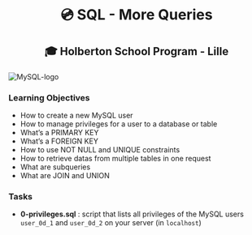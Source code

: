# <p align="center">💿 SQL - More Queries</p>
## <p align="center">🎓 Holberton School Program - Lille</p>

![MySQL-logo](https://i.imgur.com/dTN8J3q.jpg)

### Learning Objectives
- How to create a new MySQL user
- How to manage privileges for a user to a database or table
- What’s a PRIMARY KEY
- What’s a FOREIGN KEY
- How to use NOT NULL and UNIQUE constraints
- How to retrieve datas from multiple tables in one request
- What are subqueries
- What are JOIN and UNION

### Tasks

- **0-privileges.sql** : script that lists all privileges of the MySQL users `user_0d_1` and `user_0d_2` on your server (in `localhost`)
